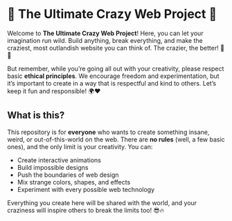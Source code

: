 # 🎨 The Ultimate Crazy Web Project 🚀

Welcome to **The Ultimate Crazy Web Project**! Here, you can let your imagination run wild. Build anything, break everything, and make the craziest, most outlandish website you can think of. The crazier, the better! 🚨🎉

But remember, while you’re going all out with your creativity, please respect basic **ethical principles**. We encourage freedom and experimentation, but it’s important to create in a way that is respectful and kind to others. Let’s keep it fun and responsible! 🌍❤️

## What is this?

This repository is for **everyone** who wants to create something insane, weird, or out-of-this-world on the web. There are **no rules** (well, a few basic ones), and the only limit is your creativity. You can:

- Create interactive animations
- Build impossible designs
- Push the boundaries of web design
- Mix strange colors, shapes, and effects
- Experiment with every possible web technology

Everything you create here will be shared with the world, and your craziness will inspire others to break the limits too! 😎🔥
